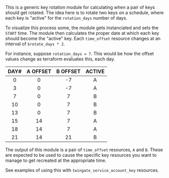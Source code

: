 This is a generic key rotation module for calculating when a pair of keys
should get rotated.  The idea here is to rotate two keys on a schedule,
where each key is "active" for the `rotation_days` number of days.

To visualize this process some, the module gets instanciated and sets the
`START` time.  The module then calculates the proper date at which each
key should become the "active" key.  Each `time_offset` resource changes
at an interval of `$rotate_days * 2`.

For instance, suppose `rotation_days = 7`.  This would be how the offset
values change as terraform evaluates this, each day.

|   DAY#   | A OFFSET | B OFFSET | ACTIVE |
| :------: | :---: | :---: | :---: |
| 0 | 0 | -7 | A |
| 3 | 0 | -7 | A |
| 7 | 0 | 7 | B |
| 10 | 0 | 7 | B |
| 13 | 0 | 7 | B |
| 15 | 14 | 7 | A |
| 18 | 14 | 7 | A |
| 21 | 14 | 21 | B |

The output of this module is a pair of `time_offset` resources, `A` and
`B`.  These are expected to be used to cause the specific key resources
you want to manage to get recreated at the appropriate time.

See examples of using this with `twingate_service_account_key` resources.
